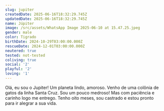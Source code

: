 ```yaml
---
slug: jupiter
createdDate: 2025-06-16T18:32:29.745Z
updatedDate: 2025-06-16T18:32:29.745Z
name: Júpiter
image: /src/assets/WhatsApp Image 2025-06-10 at 15.47.25.jpeg
gender: male
color: Tigrado
birthDate: 2024-10-29T03:00:00.000Z
rescueDate: 2024-12-01T03:00:00.000Z
neutered: true
tested: not-tested
coliving: true
social: '2'
playful: '2'
loving: '1'
---
```


Olá, eu sou o Jupiter!
Um planeta lindo, amoroso.
Venho de uma colônia de gatos da linha Santa Cruz. Sou um pouco medroso! Mas com paciência e carinho logo me entrego. 
Tenho oito meses, sou castrado e estou pronto para ir alegrar a sua vida.
